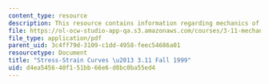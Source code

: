 ```yaml
---
content_type: resource
description: This resource contains information regarding mechanics of materials.
file: https://ol-ocw-studio-app-qa.s3.amazonaws.com/courses/3-11-mechanics-of-materials-fall-1999/d4ea545640f151bb66e6d8bc0ba55ed4_MIT3_11F99_ss.pdf
file_type: application/pdf
parent_uid: 3c4ff79d-3109-c1dd-4958-feec54686a01
resourcetype: Document
title: "Stress-Strain Curves \u2013 3.11 Fall 1999"
uid: d4ea5456-40f1-51bb-66e6-d8bc0ba55ed4
---
```

